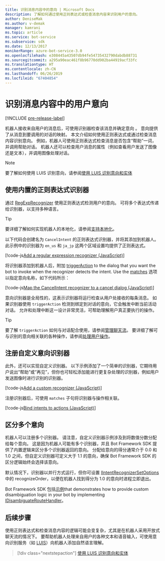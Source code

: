 ```yaml
---
title: 识别消息内容中的意向 | Microsoft Docs
description: 了解如何通过使用正则表达式或检查消息内容来识别用户的意向。
author: DeniseMak
ms.author: v-demak
manager: kamrani
ms.topic: article
ms.service: bot-service
ms.subservice: sdk
ms.date: 12/13/2017
monikerRange: azure-bot-service-3.0
ms.openlocfilehash: e308445a43507db94fe54735432790dabdb88731
ms.sourcegitcommit: a295a90eac461f8b96770dd902ba44919acf33fc
ms.translationtype: HT
ms.contentlocale: zh-CN
ms.lasthandoff: 06/26/2019
ms.locfileid: "67404854"
---
```

# <a name="recognize-user-intent-from-message-content"></a>识别消息内容中的用户意向

[!INCLUDE [pre-release-label](../includes/pre-release-label-v3.md)]

机器人接收来自用户的消息后，可使用识别器检查该消息并确定意向  。 意向提供了从消息到要调用的对话的映射。 本文介绍如何使用正则表达式或通过检查消息内容识别意向。 例如，机器人可使用正则表达式检查消息是否包含“帮助”一词，并调用帮助对话。 机器人还可以检查用户消息的属性（例如查看用户发送了图像还是文本），并调用图像处理对话。 

> [!NOTE]
> 要了解如何使用 LUIS 识别意向，请参阅[使用 LUIS 识别意向和实体](bot-builder-nodejs-recognize-intent-luis.md) 


## <a name="use-the-built-in-regular-expression-recognizer"></a>使用内置的正则表达式识别器
通过 [RegExpRecognizer][RegExpRecognizer] 使用正则表达式检测用户的意向。 可将多个表达式传递给识别器，以支持多种语言。 

> [!TIP]
> 要详细了解如何实现机器人的本地化，请参阅[支持本地化](bot-builder-nodejs-localization.md)。

以下代码会创建名为 `CancelIntent` 的正则表达式识别器，并将其添加到机器人。 此示例中的识别器为 `en_us` 和 `ja_jp` 这两个区域设置均提供了正则表达式。 

[!code-js[Add a regular expression recognizer (JavaScript)](../includes/code/node-regex-recognizer.js#addRegexRecognizer)]

将识别器添加到机器人后，附加 [triggerAction][triggerAction] to the dialog that you want the bot to invoke when the recognizer detects the intent. Use the [matches][matches] 选项以指定意向名称，如下代码所示：

[!code-js[Map the CancelIntent recognizer to a cancel dialog (JavaScript)](../includes/code/node-regex-recognizer.js#bindCancelDialogToRegexRecognizer)]

意向识别器是全局性的，这表示识别器将运行检查从用户处接收的每条消息。 如果识别器使用 `triggerAction` 检测到绑定到对话的意向，它会触发中断当前活动对话。 允许和处理中断这一设计非常灵活，可帮助理解用户真正要执行的操作。

> [!TIP] 
> 要了解 `triggerAction` 如何与对话配合使用，请参阅[管理聊天流](bot-builder-nodejs-manage-conversation-flow.md)。 要详细了解可与识别的意向相关联的各种操作，请参阅[处理用户操作](bot-builder-nodejs-dialog-actions.md)。

## <a name="register-a-custom-intent-recognizer"></a>注册自定义意向识别器
此外，还可以实现自定义识别器。 以下示例添加了一个简单的识别器，它期待用户说出“帮助”或“再见”，但你也可轻松添加能进行更复杂处理的识别器，例如用户发送图像时进行识别的识别器。 


[!code-js[Add a custom recognizer (JavaScript)](../includes/code/node-howto-recognize-intent.js#addCustomRecognizer)]

注册识别器后，可使用 `matches` 子句将识别器与操作相关联。

[!code-js[Bind intents to actions (JavaScript)](../includes/code/node-howto-recognize-intent.js#bindIntentsToActions)]

## <a name="disambiguate-between-multiple-intents"></a>区分多个意向

机器人可以注册多个识别器。 请注意，自定义识别器示例涉及到将数值分数分配给每个意向。 这是因为机器人可能有多个识别器，并且 Bot Framework SDK 提供了内置逻辑来区分多个识别器返回的意向。 分配给意向的得分通常介于 0.0 和 1.0 之间，但自定义识别器可定义大于 1.1 的意向，确保 Bot Framework SDK 的区分逻辑始终会选择该意向。 

默认情况下，识别器以并行方式运行，但你可设置 [IIntentRecognizerSetOptions][IntentRecognizerSetOptions] 中的 recognizeOrder，以便在机器人找到得分为 1.0 的意向时进程立即退出。

Bot Framework SDK 包括[示例][DisambiguationSample]that demonstrates how to provide custom disambiguation logic in your bot by implementing [IDisambiguateRouteHandler][IDisambiguateRouteHandler]。

## <a name="next-steps"></a>后续步骤
使用正则表达式和检查消息内容的逻辑可能会变复杂，尤其是在机器人采用开放式聊天流的情况下。 要帮助机器人处理来自用户的各种文本和语音输入，可使用意向识别服务（如 [LUIS][LUIS]）向机器人添加自然语言理解。

> [!div class="nextstepaction"]
> [使用 LUIS 识别意向和实体](bot-builder-nodejs-recognize-intent-luis.md)


[LUIS]: https://www.luis.ai/

[triggerAction]: https://docs.botframework.com/node/builder/chat-reference/classes/_botbuilder_d_.dialog.html#triggeraction

[matches]: https://docs.botframework.com/node/builder/chat-reference/interfaces/_botbuilder_d_.itriggeractionoptions.html#matches

[node-js-bot-how-to]: bot-builder-nodejs-recognize-intent-luis.md

[LUISAzureDocs]: /azure/cognitive-services/LUIS/Home

[IMessage]: http://docs.botframework.com/node/builder/chat-reference/interfaces/_botbuilder_d_.imessage

[IntentRecognizerSetOptions]: https://docs.botframework.com/node/builder/chat-reference/interfaces/_botbuilder_d_.iintentrecognizersetoptions.html

[LuisRecognizer]: https://docs.botframework.com/node/builder/chat-reference/classes/_botbuilder_d_.luisrecognizer

[LUISSample]: https://aka.ms/v3-js-luisSample

[LUISConcepts]: https://docs.botframework.com/node/builder/guides/understanding-natural-language/

[DisambiguationSample]: https://aka.ms/v3-js-onDisambiguateRoute

[IDisambiguateRouteHandler]: https://docs.botframework.com/node/builder/chat-reference/interfaces/_botbuilder_d_.idisambiguateroutehandler.html

[RegExpRecognizer]: https://docs.botframework.com/node/builder/chat-reference/classes/_botbuilder_d_.regexprecognizer.html

[AlarmBot]: https://aka.ms/v3-js-luisSample
